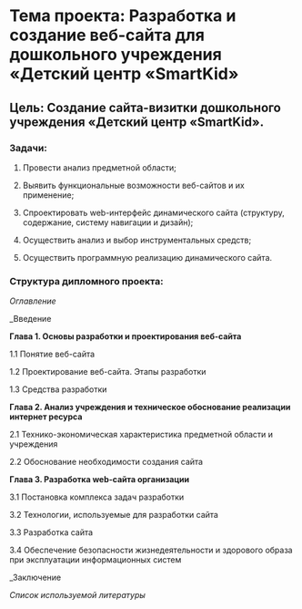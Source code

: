 # **Тема проекта**: Разработка и создание веб-сайта для дошкольного учреждения «Детский центр «SmartKid» 

## **Цель**: Cоздание сайта-визитки дошкольного учреждения «Детский центр «SmartKid».  

### **Задачи**:   

1. Провести анализ предметной области;    

2. Выявить функциональные возможности веб-сайтов и их применение;

3. Спроектировать web-интерфейс динамического сайта (структуру, содержание, систему навигации и дизайн);  

4. Осуществить анализ и выбор инструментальных средств;   

5. Осуществить программную реализацию динамического сайта.  


### **Структура дипломного проекта**:   

_Оглавление_  

_Введение  

**Глава 1. Основы разработки и проектирования веб-сайта**  

1.1 Понятие веб-сайта  

1.2 Проектирование веб-сайта. Этапы разработки 

1.3 Средства разработки  


**Глава 2. Анализ учреждения и техническое обоснование реализации интернет ресурса**  

2.1 Технико-экономическая характеристика предметной области и учреждения  

2.2 Обоснование необходимости создания сайта  

**Глава 3. Разработка web-сайта организации** 

3.1 Постановка комплекса задач разработки  

3.2 Технологии, используемые для разработки сайта   

3.3 Разработка сайта   

3.4 Обеспечение безопасности жизнедеятельности и здорового образа при эксплуатации информационных систем   
 

_Заключение  

_Список используемой литературы_ 
